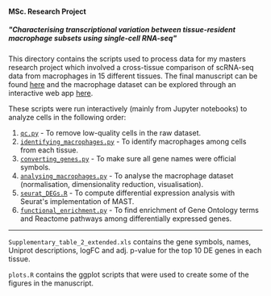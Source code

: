 #### MSc. Research Project

##### "Characterising transcriptional variation between tissue-resident macrophage subsets using single-cell RNA-seq"



This directory contains the scripts used to process data for my masters research project which involved a cross-tissue comparison of scRNA-seq data from macrophages in 15 different tissues. The final manuscript can be found [here](https://github.com/Sarah145/MSc_Project/blob/master/manuscript.pdf) and the macrophage dataset can be explored through an interactive web app [here](https://tiny.cc/cross-tissue-macrophages).



These scripts were run interactively (mainly from Jupyter notebooks) to analyze cells in the following order:

1. [`qc.py`](https://github.com/Sarah145/MSc_Project/blob/master/qc.py) - To remove low-quality cells in the raw dataset.
2. [`identifying_macrophages.py`](https://github.com/Sarah145/MSc_Project/blob/master/identifying_macrophages.py) - To identify macrophages among cells from each tissue.
3. [`converting_genes.py`](https://github.com/Sarah145/MSc_Project/blob/master/converting_genes.py) - To make sure all gene names were official symbols.
4. [`analysing_macrophages.py`](https://github.com/Sarah145/MSc_Project/blob/master/analysing_macrophages.py) - To analyse the macrophage dataset (normalisation, dimensionality reduction, visualisation).
5. [`seurat_DEGs.R`](https://github.com/Sarah145/MSc_Project/blob/master/seurat_DEGs.R) - To compute differential expression analysis with Seurat's implementation of MAST.
6. [`functional_enrichment.py`](https://github.com/Sarah145/MSc_Project/blob/master/functional_enrichment.py) - To find enrichment of Gene Ontology terms and Reactome pathways among differentially expressed genes.

-----

`Supplementary_table_2_extended.xls` contains the gene symbols, names, Uniprot descriptions, logFC and adj. p-value for the top 10 DE genes in each tissue. 

`plots.R` contains the ggplot scripts that were used to create some of the figures in the manuscript. 

